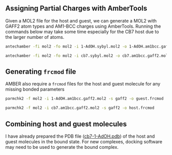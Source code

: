 ## Assigning Partial Charges with AmberTools
Given a MOL2 file for the host and guest, we can generate a MOL2 with GAFF2 atom types and AM1-BCC charges using AmberTools. Running the commands below may take some time especially for the CB7 host due to the larger number of atoms. 
```bash
antechamber -fi mol2 -fo mol2 -i 1-AdOH.sybyl.mol2 -o 1-AdOH.am1bcc.gaff2.mol2 -at gaff2 -c bcc -nc 0 -rn AMT -pf y

antechamber -fi mol2 -fo mol2 -i cb7.sybyl.mol2 -o cb7.am1bcc.gaff2.mol2 -at gaff2 -c bcc -nc 0 -pl 10 -rn CB7 -pf y 
```

## Generating `frcmod` file
AMBER also require a `frcmod` files for the host and guest molecule for any missing bonded parameters
```bash
parmchk2 -f mol2 -i 1-AdOH.am1bcc.gaff2.mol2 -s gaff2 -o guest.frcmod

parmchk2 -f mol2 -i cb7.am1bcc.gaff2.mol2 -s gaff2 -o host.frcmod
```

## Combining host and guest molecules
I have already prepared the PDB file ([cb7-1-AdOH.pdb](cb7-1-AdOH.pdb)) of the host and guest molecules in the bound state. For new complexes, docking software may need to be used to generate the bound complex.